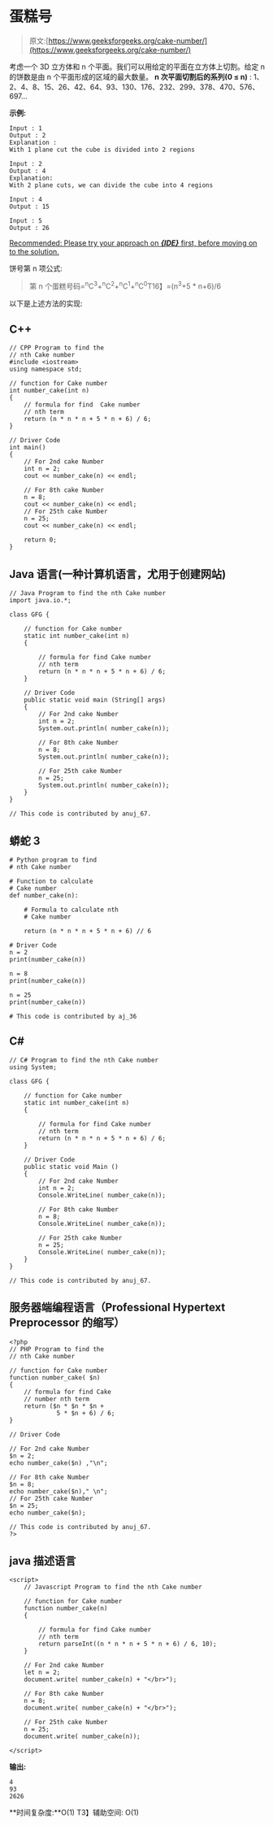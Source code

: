 # 蛋糕号

> 原文:[https://www.geeksforgeeks.org/cake-number/](https://www.geeksforgeeks.org/cake-number/)

考虑一个 3D 立方体和 n 个平面。我们可以用给定的平面在立方体上切割。给定 n 的饼数是由 n 个平面形成的区域的最大数量。
**n 次平面切割后的系列(0 ≤ n)** :
1、2、4、8、15、26、42、64、93、130、176、232、299、378、470、576、697…

**示例:**

```
Input : 1
Output : 2
Explanation : 
With 1 plane cut the cube is divided into 2 regions

Input : 2
Output : 4
Explanation: 
With 2 plane cuts, we can divide the cube into 4 regions

Input : 4
Output : 15

Input : 5
Output : 26
```

[Recommended: Please try your approach on ***<u>{IDE}</u>*** first, before moving on to the solution.](https://ide.geeksforgeeks.org/) 

饼号第 n 项公式:

> 第 n 个蛋糕号码=<sup>n</sup>C<sup>3</sup>+<sup>n</sup>C<sup>2</sup>+<sup>n</sup>C<sup>1</sup>+<sup>n</sup>C<sup>0</sup>T16】=(n<sup>3</sup>+5 * n+6)/6

以下是上述方法的实现:

## C++

```
// CPP Program to find the
// nth Cake number
#include <iostream>
using namespace std;

// function for Cake number
int number_cake(int n)
{
    // formula for find  Cake number
    // nth term
    return (n * n * n + 5 * n + 6) / 6;
}

// Driver Code
int main()
{
    // For 2nd cake Number
    int n = 2;
    cout << number_cake(n) << endl;

    // For 8th cake Number
    n = 8;
    cout << number_cake(n) << endl;
    // For 25th cake Number
    n = 25;
    cout << number_cake(n) << endl;

    return 0;
}
```

## Java 语言(一种计算机语言，尤用于创建网站)

```
// Java Program to find the nth Cake number
import java.io.*;

class GFG {

    // function for Cake number
    static int number_cake(int n)
    {

        // formula for find Cake number
        // nth term
        return (n * n * n + 5 * n + 6) / 6;
    }

    // Driver Code
    public static void main (String[] args)
    {
        // For 2nd cake Number
        int n = 2;
        System.out.println( number_cake(n));

        // For 8th cake Number
        n = 8;
        System.out.println( number_cake(n));

        // For 25th cake Number
        n = 25;
        System.out.println( number_cake(n));
    }
}

// This code is contributed by anuj_67.
```

## 蟒蛇 3

```
# Python program to find
# nth Cake number

# Function to calculate
# Cake number
def number_cake(n):

    # Formula to calculate nth
    # Cake number

    return (n * n * n + 5 * n + 6) // 6

# Driver Code
n = 2
print(number_cake(n))

n = 8
print(number_cake(n))

n = 25
print(number_cake(n))

# This code is contributed by aj_36                
```

## C#

```
// C# Program to find the nth Cake number
using System;

class GFG {

    // function for Cake number
    static int number_cake(int n)
    {

        // formula for find Cake number
        // nth term
        return (n * n * n + 5 * n + 6) / 6;
    }

    // Driver Code
    public static void Main ()
    {
        // For 2nd cake Number
        int n = 2;
        Console.WriteLine( number_cake(n));

        // For 8th cake Number
        n = 8;
        Console.WriteLine( number_cake(n));

        // For 25th cake Number
        n = 25;
        Console.WriteLine( number_cake(n));
    }
}

// This code is contributed by anuj_67.
```

## 服务器端编程语言（Professional Hypertext Preprocessor 的缩写）

```
<?php
// PHP Program to find the
// nth Cake number

// function for Cake number
function number_cake( $n)
{
    // formula for find Cake
    // number nth term
    return ($n * $n * $n +
             5 * $n + 6) / 6;
}

// Driver Code

// For 2nd cake Number
$n = 2;
echo number_cake($n) ,"\n";

// For 8th cake Number
$n = 8;
echo number_cake($n)," \n";
// For 25th cake Number
$n = 25;
echo number_cake($n);

// This code is contributed by anuj_67.
?>
```

## java 描述语言

```
<script>
    // Javascript Program to find the nth Cake number

    // function for Cake number
    function number_cake(n)
    {

        // formula for find Cake number
        // nth term
        return parseInt((n * n * n + 5 * n + 6) / 6, 10);
    }

    // For 2nd cake Number
    let n = 2;
    document.write( number_cake(n) + "</br>");

    // For 8th cake Number
    n = 8;
    document.write( number_cake(n) + "</br>");

    // For 25th cake Number
    n = 25;
    document.write( number_cake(n));

</script>
```

**输出:**

```
4
93
2626
```

**时间复杂度:**O(1)
T3】辅助空间: O(1)
